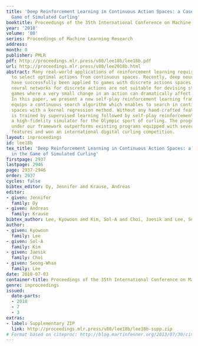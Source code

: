 ```yaml
---
title: 'Deep Reinforcement Learning in Continuous Action Spaces: a Case Study in the
  Game of Simulated Curling'
booktitle: Proceedings of the 35th International Conference on Machine Learning
year: '2018'
volume: '80'
series: Proceedings of Machine Learning Research
address: 
month: 0
publisher: PMLR
pdf: http://proceedings.mlr.press/v80/lee18b/lee18b.pdf
url: http://proceedings.mlr.press/v80/lee2018b.html
abstract: Many real-world applications of reinforcement learning require an agent
  to select optimal actions from continuous spaces. Recently, deep neural networks
  have successfully been applied to games with discrete actions spaces. However, deep
  neural networks for discrete actions are not suitable for devising strategies for
  games where a very small change in an action can dramatically affect the outcome.
  In this paper, we present a new self-play reinforcement learning framework which
  equips a continuous search algorithm which enables to search in continuous action
  spaces with a kernel regression method. Without any hand-crafted features, our network
  is trained by supervised learning followed by self-play reinforcement learning with
  a high-fidelity simulator for the Olympic sport of curling. The program trained
  under our framework outperforms existing programs equipped with several hand-crafted
  features and won an international digital curling competition.
layout: inproceedings
id: lee18b
tex_title: 'Deep Reinforcement Learning in Continuous Action Spaces: a Case Study
  in the Game of Simulated Curling'
firstpage: 2937
lastpage: 2946
page: 2937-2946
order: 2937
cycles: false
bibtex_editor: Dy, Jennifer and Krause, Andreas
editor:
- given: Jennifer
  family: Dy
- given: Andreas
  family: Krause
bibtex_author: Lee, Kyowoon and Kim, Sol-A and Choi, Jaesik and Lee, Seong-Whan
author:
- given: Kyowoon
  family: Lee
- given: Sol-A
  family: Kim
- given: Jaesik
  family: Choi
- given: Seong-Whan
  family: Lee
date: 2018-07-03
container-title: Proceedings of the 35th International Conference on Machine Learning
genre: inproceedings
issued:
  date-parts:
  - 2018
  - 7
  - 3
extras:
- label: Supplementary ZIP
  link: http://proceedings.mlr.press/v80/lee18b/lee18b-supp.zip
# Format based on citeproc: http://blog.martinfenner.org/2013/07/30/citeproc-yaml-for-bibliographies/
---
```

